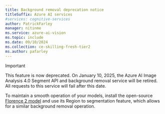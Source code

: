 ```yaml
---
title: Background removal deprecation notice
titleSuffix: Azure AI services
#services: cognitive-services
author: PatrickFarley
manager: nitinme
ms.service: azure-ai-vision
ms.topic: include
ms.date: 09/10/2024
ms.collection: ce-skilling-fresh-tier2
ms.author: pafarley
---
```


> [!IMPORTANT]
> This feature is now deprecated. On January 10, 2025, the Azure AI Image Analysis 4.0 Segment API and background removal service will be retired. All requests to this service will fail after this date.
>
> To maintain a smooth operation of your models, install the open-source [Florence 2 model](https://huggingface.co/microsoft/Florence-2-large) and use its Region to segmentation feature, which allows for a similar background removal operation.